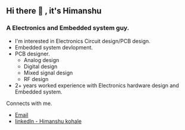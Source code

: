 
## Hi there 👋 , it's Himanshu

### A Electronics and Embedded system guy.

* I'm interested in Electronics Circuit design/PCB design.
* Embedded system devlopment.
* PCB designer.
   - Analog design
   - Digital design
   - Mixed signal design
   - RF design
* 2+ years worked experience with Electronics hardware design and Embedded system.


Connects with me.

* [Email](kohalehimanshu22@gmail.com)
* [linkedln - Himanshu kohale](https://www.linkedin.com/in/himanshukohale/) 
